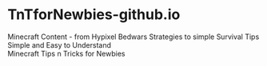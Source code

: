 # TnTforNewbies-github.io
Minecraft Content - from Hypixel Bedwars Strategies to simple Survival Tips
<br>
Simple and Easy to Understand
<br>
Minecraft Tips n Tricks for Newbies
